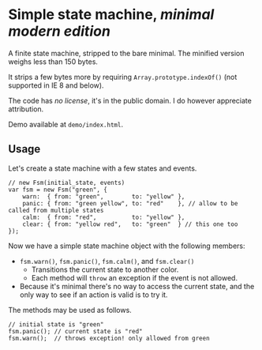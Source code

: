Simple state machine, *minimal modern edition*
==============================================

A finite state machine, stripped to the bare minimal. The minified version weighs less than 150 bytes.

It strips a few bytes more by requiring `Array.prototype.indexOf()` (not supported in IE 8 and below).

The code has *no license*, it's in the public domain. I do however appreciate attribution.

Demo available at `demo/index.html`.


Usage
-----

Let's create a state machine with a few states and events.

	// new Fsm(initial_state, events)
	var fsm = new Fsm("green", {
		warn:  { from: "green",        to: "yellow" },
		panic: { from: "green yellow", to: "red"    }, // allow to be called from multiple states
		calm:  { from: "red",          to: "yellow" },
		clear: { from: "yellow red",   to: "green"  } // this one too
	});

Now we have a simple state machine object with the following members:

* `fsm.warn()`, `fsm.panic()`, `fsm.calm()`, and `fsm.clear()`
  - Transitions the current state to another color.
  - Each method will `throw` an exception if the event is not allowed.
* Because it's minimal there's no way to access the current state, and the only way to see if an action is valid is to try it.

The methods may be used as follows.

	// initial state is "green"
	fsm.panic(); // current state is "red"
	fsm.warn();  // throws exception! only allowed from green
